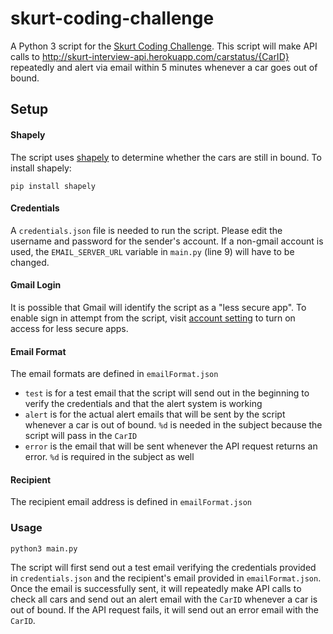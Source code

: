 # skurt-coding-challenge
A Python 3 script for the [Skurt Coding Challenge](https://github.com/theAnthonyLai/skurt-coding-challenge/blob/master/requirement.pdf). This script will make API calls to http://skurt-interview-api.herokuapp.com/carstatus/{CarID} repeatedly and alert via email within 5 minutes whenever a car goes out of bound.

## Setup

#### Shapely
The script uses [shapely](https://pypi.python.org/pypi/Shapely) to determine whether the cars are still in bound.
To install shapely:
```
pip install shapely
```

#### Credentials
A `credentials.json` file is needed to run the script. Please edit the username and password for the sender's account. If a non-gmail account is used, the `EMAIL_SERVER_URL` variable in `main.py` (line 9) will have to be changed.

#### Gmail Login
It is possible that Gmail will identify the script as a "less secure app". To enable sign in attempt from the script, visit [account setting](https://www.google.com/settings/security/lesssecureapps) to turn on access for less secure apps.

#### Email Format
The email formats are defined in `emailFormat.json`
* `test` is for a test email that the script will send out in the beginning to verify the credentials and that the alert system is working
* `alert` is for the actual alert emails that will be sent by the script whenever a car is out of bound. `%d` is needed in the subject because the script will pass in the `CarID`
* `error` is the email that will be sent whenever the API request returns an error. `%d` is required in the subject as well

#### Recipient
The recipient email address is defined in `emailFormat.json`

### Usage
```
python3 main.py
```
The script will first send out a test email verifying the credentials provided in `credentials.json` and the recipient's email provided in `emailFormat.json`. Once the email is successfully sent, it will repeatedly make API calls to check all cars and send out an alert email with the `CarID` whenever a car is out of bound. If the API request fails, it will send out an error email with the `CarID`.
